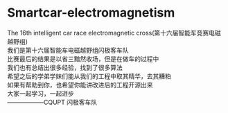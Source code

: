 # Smartcar-electromagnetism
The 16th intelligent car race electromagnetic cross(第十六届智能车竞赛电磁越野组)     
我们是第十六届智能车电磁越野组闪极客车队  
比赛最后的结果是以省三黯然收场，但是在做车的过程中  
我们也有总结出很多经验，找到了很多算法   
希望之后的学弟学妹们能从我们的工程中取其精华，去其糟粕   
如果有帮助到你，也希望你能讲改进后的工程开源出来   
大家一起学习，一起进步   
                                                 ——————CQUPT 闪极客车队
